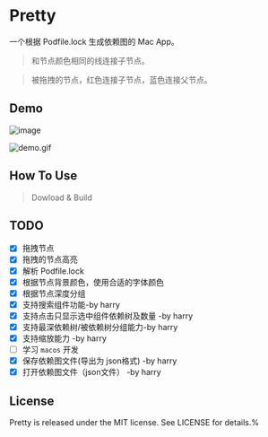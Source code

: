 # Pretty

一个根据 Podfile.lock 生成依赖图的 Mac App。


> 和节点颜色相同的线连接子节点。


> 被拖拽的节点，红色连接子节点，蓝色连接父节点。

## Demo

![image](./Images/dependency.png)



![demo.gif](./Images/demo.gif)

## How To Use

> Dowload & Build


## TODO

- [x] 拖拽节点
- [x] 拖拽的节点高亮
- [x] 解析 Podfile.lock
- [x] 根据节点背景颜色，使用合适的字体颜色
- [x] 根据节点深度分组
- [x] 支持搜索组件功能-by harry
- [x] 支持点击只显示选中组件依赖树及数量 -by harry
- [x] 支持最深依赖树/被依赖树分组能力-by harry
- [x] 支持缩放能力 -by harry
- [ ] 学习 `macos` 开发
- [x] 保存依赖图文件(导出为 json格式) -by harry
- [x] 打开依赖图文件（json文件） -by harry

## License

Pretty is released under the MIT license. See LICENSE for details.% 
